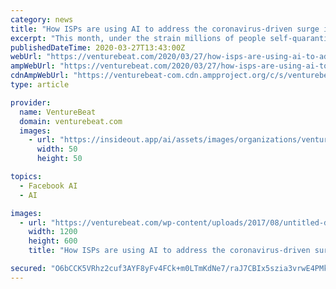 ```yaml
---
category: news
title: "How ISPs are using AI to address the coronavirus-driven surge in traffic"
excerpt: "This month, under the strain millions of people self-quarantined by COVID-19 have placed on broadband infrastructure, Netflix, Facebook, Disney, Microsoft ... and Telstra — are employing AI and machine learning to service networks strained by the traffic surges. Others aren’t — when reached for comment, Comcast, CenturyLink, and Fiber ..."
publishedDateTime: 2020-03-27T13:43:00Z
webUrl: "https://venturebeat.com/2020/03/27/how-isps-are-using-ai-to-address-the-coronavirus-driven-surge-in-traffic/"
ampWebUrl: "https://venturebeat.com/2020/03/27/how-isps-are-using-ai-to-address-the-coronavirus-driven-surge-in-traffic/amp/"
cdnAmpWebUrl: "https://venturebeat-com.cdn.ampproject.org/c/s/venturebeat.com/2020/03/27/how-isps-are-using-ai-to-address-the-coronavirus-driven-surge-in-traffic/amp/"
type: article

provider:
  name: VentureBeat
  domain: venturebeat.com
  images:
    - url: "https://insideout.app/ai/assets/images/organizations/venturebeat.com-50x50.jpg"
      width: 50
      height: 50

topics:
  - Facebook AI
  - AI

images:
  - url: "https://venturebeat.com/wp-content/uploads/2017/08/untitled-design2-e1585324670149.jpg?fit=1200%2C600&strip=all"
    width: 1200
    height: 600
    title: "How ISPs are using AI to address the coronavirus-driven surge in traffic"

secured: "O6bCCK5VRhz2cuf3AYF8yFv4FCk+m0LTmKdNe7/raJ7CBIx5szia3vrwE4PMktSyvsTfitPaacLD8+q3N2d/c9SM+20p2DuE0OMydYufehAG6Ay4968P8Kuk3qSZZtQ/j5WUSUxJSzr5OmAtTUpxjiaGMlpJ/GygEZLEit/DVpdSkpQHgyc8Gd6Lvyfvl1s4s1ReHyn1il2DlaVZkbRKkvhdmA+DGUe10SVsfcVqfJ2QolBq81lRbzF+AkbYQKKzj7pQCL3X+qdG9cVykRVV5SJ7feXbw4x6guLadP7Jr9LVbJqugZJfnZo1V9ehfj+pBoF1QTsGfyceXjeb2xlJ1YHvfEyTOj87+qvV7Qu3P6CKw6tRT5UV6OJibNtfe2tfRCtMGVuMu7rh5HPuUnalP37oT3/vLmwI4S3tqzQpxGg99NTNURZ1fUZ+J+WH45plM7Gfp1/ei9iDAeX3pBrvwIigKpsYCMbWGoxgLANVHl4=;kIO9Se0kj9dc36ke+Fb1mg=="
---
```



